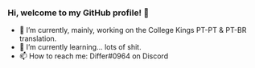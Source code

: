 ### Hi, welcome to my GitHub profile! 👋

- 🔭 I’m currently, mainly, working on the College Kings PT-PT & PT-BR translation.
- 🌱 I’m currently learning... lots of shit.
- 📫 How to reach me: Differ#0964 on Discord
